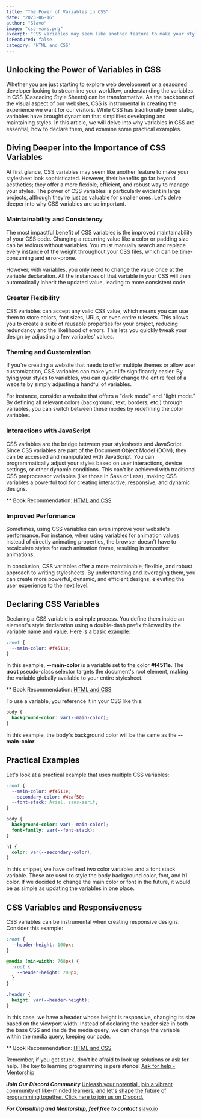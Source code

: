 ```yaml
---
title: "The Power of Variables in CSS"
date: "2023-06-16"
author: "Slavo"
image: "css-vars.png"
excerpt: "CSS variables may seem like another feature to make your stylesheet look sophisticated'"
isFeatured: false
category: "HTML and CSS"
---
```


## Unlocking the Power of Variables in CSS

Whether you are just starting to explore web development or a seasoned developer looking to streamline your workflow, understanding the variables in CSS (Cascading Style Sheets) can be transformative. As the backbone of the visual aspect of our websites, CSS is instrumental in creating the experience we want for our visitors. While CSS has traditionally been static, variables have brought dynamism that simplifies developing and maintaining styles. In this article, we will delve into why variables in CSS are essential, how to declare them, and examine some practical examples.

## Diving Deeper into the Importance of CSS Variables

At first glance, CSS variables may seem like another feature to make your stylesheet look sophisticated. However, their benefits go far beyond aesthetics; they offer a more flexible, efficient, and robust way to manage your styles. The power of CSS variables is particularly evident in large projects, although they're just as valuable for smaller ones. Let's delve deeper into why CSS variables are so important.

### Maintainability and Consistency

The most impactful benefit of CSS variables is the improved maintainability of your CSS code. Changing a recurring value like a color or padding size can be tedious without variables. You must manually search and replace every instance of the weight throughout your CSS files, which can be time-consuming and error-prone.

However, with variables, you only need to change the value once at the variable declaration. All the instances of that variable in your CSS will then automatically inherit the updated value, leading to more consistent code.

### Greater Flexibility

CSS variables can accept any valid CSS value, which means you can use them to store colors, font sizes, URLs, or even entire rulesets. This allows you to create a suite of reusable properties for your project, reducing redundancy and the likelihood of errors. This lets you quickly tweak your design by adjusting a few variables' values.

### Theming and Customization

If you're creating a website that needs to offer multiple themes or allow user customization, CSS variables can make your life significantly easier. By tying your styles to variables, you can quickly change the entire feel of a website by simply adjusting a handful of variables.

For instance, consider a website that offers a "dark mode" and "light mode." By defining all relevant colors (background, text, borders, etc.) through variables, you can switch between these modes by redefining the color variables.

### Interactions with JavaScript

CSS variables are the bridge between your stylesheets and JavaScript. Since CSS variables are part of the Document Object Model (DOM), they can be accessed and manipulated with JavaScript. You can programmatically adjust your styles based on user interactions, device settings, or other dynamic conditions. This can't be achieved with traditional CSS preprocessor variables (like those in Sass or Less), making CSS variables a powerful tool for creating interactive, responsive, and dynamic designs.

\*\* Book Recommendation: [HTML and CSS](https://amzn.to/3BaeO7d)

### Improved Performance

Sometimes, using CSS variables can even improve your website's performance. For instance, when using variables for animation values instead of directly animating properties, the browser doesn't have to recalculate styles for each animation frame, resulting in smoother animations.

In conclusion, CSS variables offer a more maintainable, flexible, and robust approach to writing stylesheets. By understanding and leveraging them, you can create more powerful, dynamic, and efficient designs, elevating the user experience to the next level.

## Declaring CSS Variables

Declaring a CSS variable is a simple process. You define them inside an element's style declaration using a double-dash prefix followed by the variable name and value. Here is a basic example:

```css
:root {
  --main-color: #f4511e;
}
```

In this example, **--main-color** is a variable set to the color **#f4511e**. The **:root** pseudo-class selector targets the document's root element, making the variable globally available to your entire stylesheet.

\*\* Book Recommendation: [HTML and CSS](https://amzn.to/3BaeO7d)

To use a variable, you reference it in your CSS like this:

```css
body {
  background-color: var(--main-color);
}
```

In this example, the body's background color will be the same as the **--main-color**.

## Practical Examples

Let's look at a practical example that uses multiple CSS variables:

```css
:root {
  --main-color: #f4511e;
  --secondary-color: #4caf50;
  --font-stack: Arial, sans-serif;
}

body {
  background-color: var(--main-color);
  font-family: var(--font-stack);
}

h1 {
  color: var(--secondary-color);
}
```

In this snippet, we have defined two color variables and a font stack variable. These are used to style the body background color, font, and h1 color. If we decided to change the main color or font in the future, it would be as simple as updating the variables in one place.

## CSS Variables and Responsiveness

CSS variables can be instrumental when creating responsive designs. Consider this example:

```css
:root {
  --header-height: 100px;
}

@media (min-width: 768px) {
  :root {
    --header-height: 200px;
  }
}

.header {
  height: var(--header-height);
}
```

In this case, we have a header whose height is responsive, changing its size based on the viewport width. Instead of declaring the header size in both the base CSS and inside the media query, we can change the variable within the media query, keeping our code.

\*\* Book Recommendation: [HTML and CSS](https://amzn.to/3BaeO7d)

Remember, if you get stuck, don't be afraid to look up solutions or ask for help. The key to learning programming is persistence! [Ask for help - Mentorship](/contact)

**_Join Our Discord Community_** [Unleash your potential, join a vibrant community of like-minded learners, and let's shape the future of programming together. Click here to join us on Discord.](https://discord.gg/KXVHbAeb)

**_For Consulting and Mentorship, feel free to contact_** [slavo.io](/contact)
